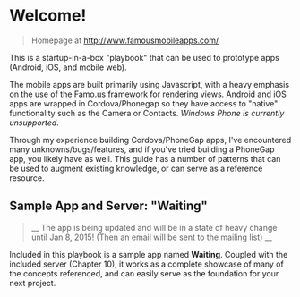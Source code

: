 # Welcome!

> Homepage at http://www.famousmobileapps.com/

This is a startup-in-a-box "playbook" that can be used to prototype apps (Android, iOS, and mobile web). 

The mobile apps are built primarily using Javascript, with a heavy emphasis on the use of the Famo.us framework for rendering views. Android and iOS apps are wrapped in Cordova/Phonegap so they have access to "native" functionality such as the Camera or Contacts. _Windows Phone is currently unsupported._ 

Through my experience building Cordova/PhoneGap apps, I've encountered many unknowns/bugs/features, and if you've tried building a PhoneGap app, you likely have as well. This guide has a number of patterns that can be used to augment existing knowledge, or can serve as a reference resource.

## Sample App and Server: "Waiting" 

> __ The app is being updated and will be in a state of heavy change until Jan 8, 2015! (Then an email will be sent to the mailing list)  __

Included in this playbook is a sample app named __Waiting__. Coupled with the included server (Chapter 10), it works as a complete showcase of many of the concepts referenced, and can easily serve as the foundation for your next project. 






